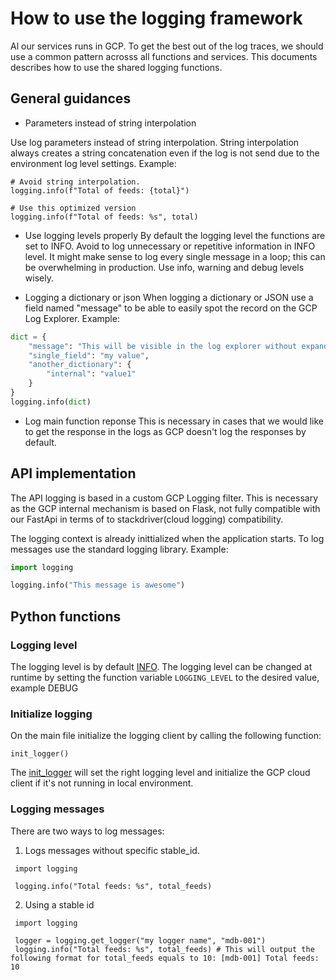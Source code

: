 # How to use the logging framework
Al our services runs in GCP. To get the best out of the log traces, we should use a common pattern acrosss all functions and services. This documents describes how to use the shared logging functions.

## General guidances

- Parameters instead of string interpolation

Use log parameters instead of string interpolation. String interpolation always creates a string concatenation even if the log is not send due to the environment log level settings.
Example:
```
# Avoid string interpolation.
logging.info(f"Total of feeds: {total}")

# Use this optimized version
logging.info(f"Total of feeds: %s", total)
```

- Use logging levels properly
By default the logging level the functions are set to INFO. 
Avoid to log unnecessary or repetitive information in INFO level. It might make sense to log every single message in a loop; this can be overwhelming in production.
Use info, warning and debug levels wisely.

- Logging a dictionary or json
When logging a dictionary or JSON use a field named "message" to be able to easily spot the record on the GCP Log Explorer. Example:
```python
dict = {
    "message": "This will be visible in the log explorer without expanding the record",
    "single_field": "my value",
    "another_dictionary": {
        "internal": "value1"
    }
} 
logging.info(dict)
```

- Log main function reponse
This is necessary in cases that we would like to get the response in the logs as GCP doesn't log the responses by default.

## API implementation
The API logging is based in a custom GCP Logging filter. This is necessary as the GCP internal mechanism is based on Flask, not fully compatible with our FastApi in terms of to stackdriver(cloud logging) compatibility.

The logging context is already inittialized when the application starts.
To log messages use the standard logging library. Example:
```python
import logging

logging.info("This message is awesome")
```

## Python functions

### Logging level
The logging level is by default [INFO](https://github.com/MobilityData/mobility-feed-api/blob/a857ca794b5991aa8b6e7ecedb197914ae1eca04/api/src/shared/common/logging_utils.py#L5).
The logging level can be changed at runtime by setting the function variable `LOGGING_LEVEL` to the desired value, example DEBUG

### Initialize logging
 On the main file initialize the logging client by calling the following function:
```
init_logger()
```
The [init_logger](https://github.com/MobilityData/mobility-feed-api/blob/a857ca794b5991aa8b6e7ecedb197914ae1eca04/functions-python/helpers/logger.py#L49) will set the right logging level and initialize the GCP cloud client if it's not running in local environment. 

### Logging messages
There are two ways to log messages:

 1. Logs messages without specific stable_id.

```
 import logging

 logging.info("Total feeds: %s", total_feeds)

```

2. Using a stable id
```
 import logging

 logger = logging.get_logger("my logger name", "mdb-001")
 logging.info("Total feeds: %s", total_feeds) # This will output the following format for total_feeds equals to 10: [mdb-001] Total feeds: 10
```
